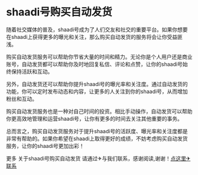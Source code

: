 # shaadi号购买自动发货

随着社交媒体的普及，shaadi号成为了人们交友和社交的重要平台。如果你想要在shaadi上获得更多的曝光和关注，那么购买自动发货的服务将会让你受益匪浅。

购买自动发货服务可以帮助你节省大量的时间和精力。无论你是个人用户还是商业账号，自动发货都可以帮助你及时地回复私信、评论和点赞，让你的shaadi号始终保持活跃和互动。

另外，自动发货还可以帮助你提升shaadi号的曝光率和关注度。通过自动发货的功能，你可以定时发布动态和内容，让更多的人关注到你的shaadi号，从而增加粉丝和互动。

购买自动发货服务也是一种对自己时间的投资。相比手动操作，自动发货可以帮助你更高效地管理和运营shaadi号，让你有更多的时间去关注其他重要的事务。

总而言之，购买自动发货服务对于提升shaadi号的活跃度、曝光率和关注度都是非常有帮助的。如果你希望在shaadi上取得更好的成绩，不妨考虑购买自动发货服务，让你的shaadi号更加出彩！

更多 关于shaadi号购买自动发货 请通过✈与我们联系，感谢阅读,谢谢！[点这里✈联系](https://gg.k02.cc)